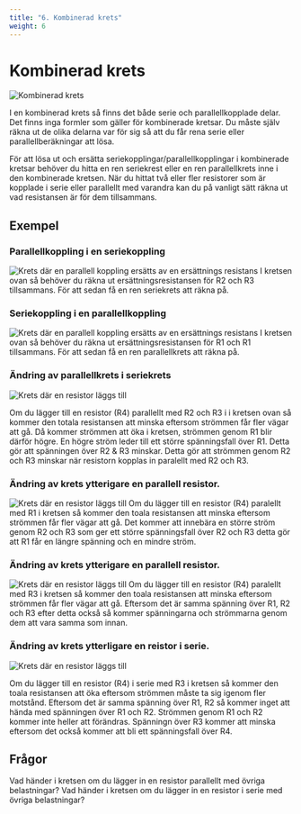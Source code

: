 ```yaml
---
title: "6. Kombinerad krets"
weight: 6
---
```

# Kombinerad krets

![Kombinerad krets](/kombinerad.png)

I en kombinerad krets så finns det både serie och parallellkopplade delar. Det finns inga formler som gäller för kombinerade kretsar. Du måste själv räkna ut de olika delarna var för sig så att du får rena serie eller parallellberäkningar att lösa.

För att lösa ut och ersätta seriekopplingar/parallellkopplingar i kombinerade kretsar behöver du hitta en ren seriekrest eller en ren parallellkrets inne i den kombinerade kretsen. När du hittat två eller fler resistorer som är kopplade i serie eller parallellt med varandra kan du på vanligt sätt räkna ut vad resistansen är för dem tillsammans.

## Exempel

### Parallellkoppling i en seriekoppling
![Krets där en parallell koppling ersätts av en ersättnings resistans](/kombinerad1.png)
I kretsen ovan så behöver du räkna ut ersättningsresistansen för R2 och R3 tillsammans. För att sedan få en ren seriekrets att räkna på.

### Seriekoppling i en parallellkoppling
![Krets där en parallell koppling ersätts av en ersättnings resistans](/kombinerad2.png)
I kretsen ovan så behöver du räkna ut ersättningsresistansen för R1 och R1 tillsammans. För att sedan få en ren parallellkrets att räkna på.

### Ändring av parallellkrets i seriekrets
![Krets där en resistor läggs till](/kombineradex1.png)

Om du lägger till en resistor (R4) parallellt med R2 och R3 i i kretsen ovan så kommer den totala resistansen att minska eftersom strömmen får fler vägar att gå.
Då kommer strömmen att öka i kretsen, strömmen genom R1 blir därför högre. En högre ström leder till ett större spänningsfall över R1. Detta gör att spänningen över R2 & R3 minskar. Detta gör att strömmen genom R2 och R3 minskar när resistorn kopplas in paralellt med R2 och R3.

### Ändring av krets ytterigare en parallell resistor.
![Krets där en resistor läggs till](/kombineradex2.png)
Om du lägger till en resistor (R4) paralellt med R1 i kretsen så kommer den toala resistansen att minska eftersom strömmen får fler vägar att gå. Det kommer att innebära en större ström genom R2 och R3 som ger ett större spänningsfall över R2 och R3 detta gör att R1 får en längre spänning och en mindre ström.

### Ändring av krets ytterigare en parallell resistor.
![Krets där en resistor läggs till](/kombineradex3.png)
Om du lägger till en resistor (R4) paralellt med R3 i kretsen så kommer den toala resistansen att minska eftersom strömmen får fler vägar att gå. Eftersom det är samma spänning över R1, R2 och R3 efter detta också så kommer spänningarna och strömmarna genom dem att vara samma som innan.

### Ändring av krets ytterligare en reistor i serie.
![Krets där en resistor läggs till](/kombineradex4.png)

Om du lägger till en resistor (R4) i serie med R3 i kretsen så kommer den toala resistansen att öka eftersom strömmen måste ta sig igenom fler motstånd. Eftersom det är samma spänning över R1, R2 så kommer inget att hända med spänningen över R1 och R2. Strömmen genom R1 och R2 kommer inte heller att förändras. Spänningn över R3 kommer att minska eftersom det också kommer att bli ett spänningsfall över R4.

## Frågor

Vad händer i kretsen om du lägger in en resistor parallellt med övriga belastningar?
Vad händer i kretsen om du lägger in en resistor i serie med övriga belastningar?
